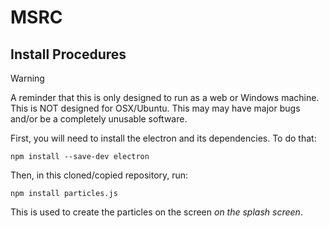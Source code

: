 # MSRC


## Install Procedures
> [!WARNING]
> A reminder that this is only designed to run as a web or Windows machine. This is NOT designed for OSX/Ubuntu. This may may have major bugs and/or be a completely unusable software. 

First, you will need to install the electron and its dependencies. To do that:
```
npm install --save-dev electron
```

Then, in this cloned/copied repository, run:
```
npm install particles.js
```
This is used to create the particles on the screen *on the splash screen*.